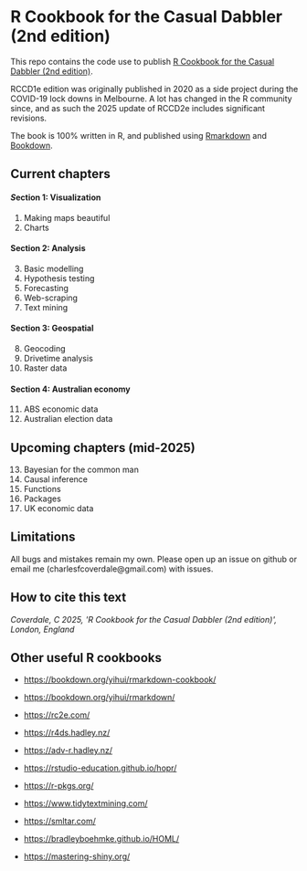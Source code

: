 # R Cookbook for the Casual Dabbler (2nd edition)

This repo contains the code use to publish [R Cookbook for the Casual Dabbler (2nd edition)](https://charlescoverdale.github.io/casualdabbler2e/).

RCCD1e edition was originally published in 2020 as a side project during the COVID-19 lock downs in Melbourne. A lot has changed in the R community since, and as such the 2025 update of RCCD2e includes significant revisions.

The book is 100% written in R, and published using [Rmarkdown](https://rmarkdown.rstudio.com/) and [Bookdown](https://bookdown.org/).

## Current chapters

#### *S*ection 1: Visualization

1.  Making maps beautiful
2.  Charts

#### Section 2: Analysis

3.  Basic modelling
4.  Hypothesis testing
5.  Forecasting
6.  Web-scraping
7.  Text mining

#### Section 3: Geospatial

8.  Geocoding
9.  Drivetime analysis
10. Raster data

#### Section 4: Australian economy

11. ABS economic data
12. Australian election data

## Upcoming chapters (mid-2025)

13. Bayesian for the common man
14. Causal inference
15. Functions
16. Packages
17. UK economic data

## Limitations

All bugs and mistakes remain my own. Please open up an issue on github or email me (charlesfcoverdale\@gmail.com) with issues.

## How to cite this text

*Coverdale, C 2025, 'R Cookbook for the Casual Dabbler (2nd edition)', London, England*

## Other useful R cookbooks

-   <https://bookdown.org/yihui/rmarkdown-cookbook/>

-   <https://bookdown.org/yihui/rmarkdown/>

-   <https://rc2e.com/>

-   <https://r4ds.hadley.nz/>

-   <https://adv-r.hadley.nz/>

-   <https://rstudio-education.github.io/hopr/>

-   <https://r-pkgs.org/>

-   <https://www.tidytextmining.com/>

-   <https://smltar.com/>

-   <https://bradleyboehmke.github.io/HOML/>

-   <https://mastering-shiny.org/>
